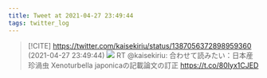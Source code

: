 ```yaml
---
title: Tweet at 2021-04-27 23:49:44
tags: twitter_log
---
```


> [!CITE] https://twitter.com/kaisekiriu/status/1387056372898959360 (2021-04-27 23:49:44)
> ![](https://twitter.com/kaisekiriu/status/1387056372898959360)
> RT @kaisekiriu: 合わせて読みたい：日本産珍渦虫 Xenoturbella japonicaの記載論文の訂正
> https://t.co/80Iyx1CJED

